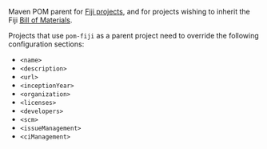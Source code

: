 Maven POM parent for [Fiji projects](https://github.com/fiji),
and for projects wishing to inherit the Fiji
[Bill of Materials](http://imagej.net/BOM).

Projects that use `pom-fiji` as a parent project need to
override the following configuration sections:
* `<name>`
* `<description>`
* `<url>`
* `<inceptionYear>`
* `<organization>`
* `<licenses>`
* `<developers>`
* `<scm>`
* `<issueManagement>`
* `<ciManagement>`
